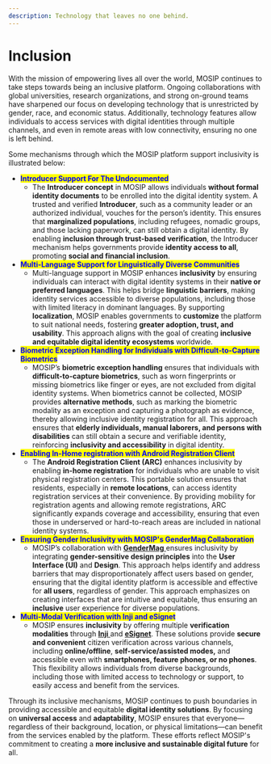 ```yaml
---
description: Technology that leaves no one behind.
---
```


# Inclusion

With the mission of empowering lives all over the world, MOSIP continues to take steps towards being an inclusive platform. Ongoing collaborations with global universities, research organizations, and strong on-ground teams have sharpened our focus on developing technology that is unrestricted by gender, race, and economic status. Additionally, technology features allow individuals to access services with digital identities through multiple channels, and even in remote areas with low connectivity, ensuring no one is left behind.

Some mechanisms through which the MOSIP platform support inclusivity is illustrated below:

* <mark style="color:blue;">**Introducer Support For The Undocumented**</mark>
  * The **Introducer concept** in MOSIP allows individuals **without formal identity documents** to be enrolled into the digital identity system. A trusted and verified **Introducer**, such as a community leader or an authorized individual, vouches for the person’s identity. This ensures that **marginalized populations**, including refugees, nomadic groups, and those lacking paperwork, can still obtain a digital identity. By enabling **inclusion through trust-based verification**, the Introducer mechanism helps governments provide **identity access to all**, promoting **social and financial inclusion**.
* <mark style="color:blue;">**Multi-Language Support for Linguistically Diverse Communities**</mark>
  * Multi-language support in MOSIP enhances **inclusivity** by ensuring individuals can interact with digital identity systems in their **native or preferred languages**. This helps bridge **linguistic barriers**, making identity services accessible to diverse populations, including those with limited literacy in dominant languages. By supporting **localization**, MOSIP enables governments to **customize** the platform to suit national needs, fostering **greater adoption, trust, and usability**. This approach aligns with the goal of creating **inclusive and equitable digital identity ecosystems** worldwide.
* <mark style="color:blue;">**Biometric Exception Handling for Individuals with Difficult-to-Capture Biometrics**</mark>
  * MOSIP’s **biometric exception handling** ensures that individuals with **difficult-to-capture biometrics**, such as worn fingerprints or missing biometrics like finger or eyes, are not excluded from digital identity systems. When biometrics cannot be collected, MOSIP provides **alternative methods**, such as marking the biometric modality as an exception and capturing a photograph as evidence, thereby allowing inclusive identity registration for all. This approach ensures that **elderly individuals, manual laborers, and persons with disabilities** can still obtain a secure and verifiable identity, reinforcing **inclusivity and accessibility** in digital identity.
* <mark style="color:blue;">**Enabling In-Home registration with Android Registration Client**</mark>
  * The **Android Registration Client (ARC)** enhances inclusivity by enabling **in-home registration** for individuals who are unable to visit physical registration centers. This portable solution ensures that residents, especially in **remote locations**, can access identity registration services at their convenience. By providing mobility for registration agents and allowing remote registrations, ARC significantly expands coverage and accessibility, ensuring that even those in underserved or hard-to-reach areas are included in national identity systems.
* <mark style="color:blue;">**Ensuring Gender Inclusivity with MOSIP's GenderMag Collaboration**</mark>
  * MOSIP’s collaboration with [**GenderMag** ](https://gendermag.org/)ensures inclusivity by integrating **gender-sensitive design principles** into the **User Interface (UI)** and **Design**. This approach helps identify and address barriers that may disproportionately affect users based on gender, ensuring that the digital identity platform is accessible and effective for **all users**, regardless of gender. This approach emphasizes on creating interfaces that are intuitive and equitable, thus ensuring an **inclusive** user experience for diverse populations.
* <mark style="color:blue;">**Multi-Modal Verification with Inji and eSignet**</mark>
  * MOSIP ensures **inclusivity** by offering multiple **verification modalities** through [**Inji** ](https://docs.inji.io/)and [**eSignet**](https://docs.esignet.io/). These solutions provide **secure and convenient** citizen verification across various channels, including **online/offline**, **self-service/assisted modes,** and accessible even with **smartphones, feature phones, or no phones**. This flexibility allows individuals from diverse backgrounds, including those with limited access to technology or support, to easily access and benefit from the services.&#x20;

Through its inclusive mechanisms, MOSIP continues to push boundaries in providing accessible and equitable **digital identity solutions**. By focusing on **universal access** and **adaptability**, MOSIP ensures that everyone—regardless of their background, location, or physical limitations—can benefit from the services enabled by the platform. These efforts reflect MOSIP's commitment to creating a **more inclusive and sustainable digital future** for all.

